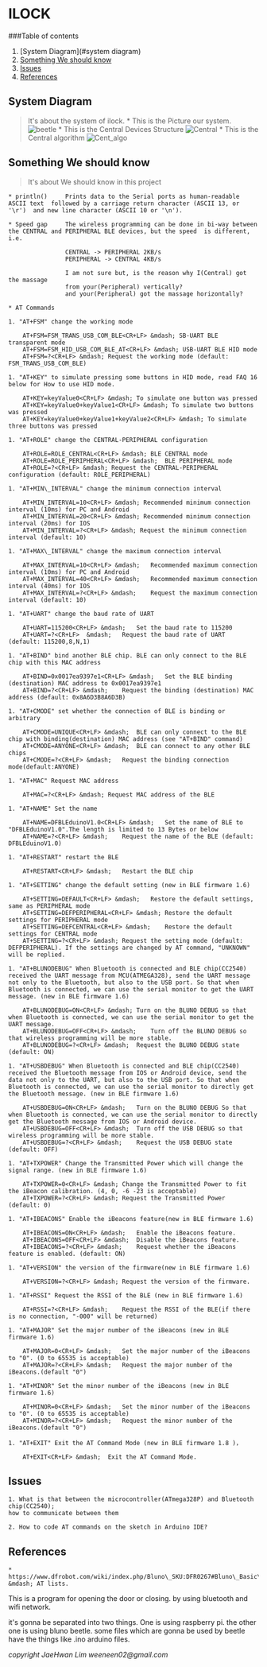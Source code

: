 # ILOCK

###Table of contents

1. [System Diagram](#system diagram)
1. [Something We should know](#know)
1. [Issues](#issues)
1. [References](#references)

<h2 id="system diagram">System Diagram</h2>

> It's about the system of ilock.
    * This is the Picture our system.
    ![beetle](/img/Blunobeetle.png)
    * This is the Central Devices Structure
    ![Central](/img/Central.jpg)
    * This is the Central algorithm 
    ![Cent_algo](/img/Cent_algo.jpg)

<h2 id="know">Something We should know</h2>

> It's about We should know in this project
    
    * println()     Prints data to the Serial ports as human-readable ASCII text  followed by a carriage return character (ASCII 13, or '\r')  and new line character (ASCII 10 or '\n').  

    * Speed gap     The wireless programming can be done in bi-way between  the CENTRAL and PERIPHERAL BLE devices, but the speed  is different, i.e.
                    
                    CENTRAL -> PERIPHERAL 2KB/s
                    PERIPHERAL -> CENTRAL 4KB/s
                    
                    I am not sure but, is the reason why I(Central) got the massage
                    from your(Peripheral) vertically?
                    and your(Peripheral) got the massage horizontally?

    * AT Commands  

    1. "AT+FSM" change the working mode  

        AT+FSM=FSM_TRANS_USB_COM_BLE<CR+LF> &mdash; SB-UART BLE transparent mode  
        AT+FSM=FSM_HID_USB_COM_BLE_AT<CR+LF> &mdash; USB-UART BLE HID mode  
        AT+FSM=?<CR+LF> &mdash; Request the working mode (default: FSM_TRANS_USB_COM_BLE)  

    1. "AT+KEY" to simulate pressing some buttons in HID mode, read FAQ 16 below for How to use HID mode.  

        AT+KEY=keyValue0<CR+LF> &mdash; To simulate one button was pressed  
        AT+KEY=keyValue0+keyValue1<CR+LF> &mdash; To simulate two buttons was pressed  
        AT+KEY=keyValue0+keyValue1+keyValue2<CR+LF> &mdash; To simulate three buttons was pressed  

    1. "AT+ROLE" change the CENTRAL-PERIPHERAL configuration  

        AT+ROLE=ROLE_CENTRAL<CR+LF> &mdash; BLE CENTRAL mode  
        AT+ROLE=ROLE_PERIPHERAL<CR+LF> &mdash;  BLE PERIPHERAL mode  
        AT+ROLE=?<CR+LF> &mdash; Request the CENTRAL-PERIPHERAL configuration (default: ROLE_PERIPHERAL)  

    1. "AT+MIN\_INTERVAL" change the minimum connection interval  

        AT+MIN_INTERVAL=10<CR+LF> &mdash; Recommended minimum connection interval (10ms) for PC and Android  
        AT+MIN_INTERVAL=20<CR+LF> &mdash; Recommended minimum connection interval (20ms) for IOS  
        AT+MIN_INTERVAL=?<CR+LF> &mdash; Request the minimum connection interval (default: 10)  

    1. "AT+MAX\_INTERVAL" change the maximum connection interval  

        AT+MAX_INTERVAL=10<CR+LF> &mdash;   Recommended maximum connection interval (10ms) for PC and Android  
        AT+MAX_INTERVAL=40<CR+LF> &mdash;   Recommended maximum connection interval (40ms) for IOS  
        AT+MAX_INTERVAL=?<CR+LF> &mdash;    Request the maximum connection interval (default: 10)  

    1. "AT+UART" change the baud rate of UART

        AT+UART=115200<CR+LF> &mdash;   Set the baud rate to 115200  
        AT+UART=?<CR+LF>  &mdash;   Request the baud rate of UART (default: 115200,8,N,1)  

    1. "AT+BIND" bind another BLE chip. BLE can only connect to the BLE chip with this MAC address

        AT+BIND=0x0017ea9397e1<CR+LF> &mdash;   Set the BLE binding (destination) MAC address to 0x0017ea9397e1  
        AT+BIND=?<CR+LF> &mdash;    Request the binding (destination) MAC address (default: 0x8A6D3B8A6D3B)  

    1. "AT+CMODE" set whether the connection of BLE is binding or arbitrary

        AT+CMODE=UNIQUE<CR+LF> &mdash;  BLE can only connect to the BLE chip with binding(destination) MAC address (see "AT+BIND" command)  
        AT+CMODE=ANYONE<CR+LF> &mdash;  BLE can connect to any other BLE chips  
        AT+CMODE=?<CR+LF> &mdash;   Request the binding connection mode(default:ANYONE)  

    1. "AT+MAC" Request MAC address

        AT+MAC=?<CR+LF> &mdash; Request MAC address of the BLE

    1. "AT+NAME" Set the name

        AT+NAME=DFBLEduinoV1.0<CR+LF> &mdash;   Set the name of BLE to "DFBLEduinoV1.0".The length is limited to 13 Bytes or below  
        AT+NAME=?<CR+LF> &mdash;    Request the name of the BLE (default: DFBLEduinoV1.0)  

    1. "AT+RESTART" restart the BLE

        AT+RESTART<CR+LF> &mdash;   Restart the BLE chip  

    1. "AT+SETTING" change the default setting (new in BLE firmware 1.6)

        AT+SETTING=DEFAULT<CR+LF> &mdash;   Restore the default settings, same as PERIPHERAL mode  
        AT+SETTING=DEFPERIPHERAL<CR+LF> &mdash; Restore the default settings for PERIPHERAL mode  
        AT+SETTING=DEFCENTRAL<CR+LF> &mdash;    Restore the default settings for CENTRAL mode  
        AT+SETTING=?<CR+LF> &mdash; Request the setting mode (default: DEFPERIPHERAL). If the settings are changed by AT command, "UNKNOWN" will be replied.  

    1. "AT+BLUNODEBUG" When Bluetooth is connected and BLE chip(CC2540) received the UART message from MCU(ATMEGA328), send the UART message not only to the Bluetooth, but also to the USB port. So that when Bluetooth is connected, we can use the serial monitor to get the UART message. (new in BLE firmware 1.6)

        AT+BLUNODEBUG=ON<CR+LF> &mdash; Turn on the BLUNO DEBUG so that when Bluetooth is connected, we can use the serial monitor to get the UART message.  
        AT+BLUNODEBUG=OFF<CR+LF> &mdash;    Turn off the BLUNO DEBUG so that wireless programming will be more stable.  
        AT+BLUNODEBUG=?<CR+LF> &mdash;  Request the BLUNO DEBUG state (default: ON)  

    1. "AT+USBDEBUG" When Bluetooth is connected and BLE chip(CC2540) received the Bluetooth message from IOS or Android device, send the data not only to the UART, but also to the USB port. So that when Bluetooth is connected, we can use the serial monitor to directly get the Bluetooth message. (new in BLE firmware 1.6)
        
        AT+USBDEBUG=ON<CR+LF> &mdash;   Turn on the BLUNO DEBUG So that when Bluetooth is connected, we can use the serial monitor to directly get the Bluetooth message from IOS or Android device.  
        AT+USBDEBUG=OFF<CR+LF> &mdash;  Turn off the USB DEBUG so that wireless programming will be more stable.  
        AT+USBDEBUG=?<CR+LF> &mdash;    Request the USB DEBUG state (default: OFF)  

    1. "AT+TXPOWER" Change the Transmitted Power which will change the signal range. (new in BLE firmware 1.6)

        AT+TXPOWER=0<CR+LF> &mdash; Change the Transmitted Power to fit the iBeacon calibration. (4, 0, -6 -23 is acceptable)  
        AT+TXPOWER=?<CR+LF> &mdash; Request the Transmitted Power (default: 0)  

    1. "AT+IBEACONS" Enable the iBeacons feature(new in BLE firmware 1.6)

        AT+IBEACONS=ON<CR+LF> &mdash;   Enable the iBeacons feature.  
        AT+IBEACONS=OFF<CR+LF> &mdash;  Disable the iBeacons feature.  
        AT+IBEACONS=?<CR+LF> &mdash;    Request whether the iBeacons feature is enabled. (default: ON)  

    1. "AT+VERSION" the version of the firmware(new in BLE firmware 1.6)

        AT+VERSION=?<CR+LF> &mdash; Request the version of the firmware.  

    1. "AT+RSSI" Request the RSSI of the BLE (new in BLE firmware 1.6)

        AT+RSSI=?<CR+LF> &mdash;    Request the RSSI of the BLE(if there is no connection, "-000" will be returned)  

    1. "AT+MAJOR" Set the major number of the iBeacons (new in BLE firmware 1.6)

        AT+MAJOR=0<CR+LF> &mdash;   Set the major number of the iBeacons to "0". (0 to 65535 is acceptable)  
        AT+MAJOR=?<CR+LF> &mdash;   Request the major number of the iBeacons.(default "0")  

    1. "AT+MINOR" Set the minor number of the iBeacons (new in BLE firmware 1.6)

        AT+MINOR=0<CR+LF> &mdash;   Set the minor number of the iBeacons to "0". (0 to 65535 is acceptable)  
        AT+MINOR=?<CR+LF> &mdash;   Request the minor number of the iBeacons.(default "0")  

    1. "AT+EXIT" Exit the AT Command Mode (new in BLE firmware 1.8 )，

        AT+EXIT<CR+LF> &mdash;  Exit the AT Command Mode.

<h2 id="issues">Issues</h2>

    1. What is that between the microcontroller(ATmega328P) and Bluetooth chip(CC2540);
    how to communicate between them

    2. How to code AT commands on the sketch in Arduino IDE?


<h2 id="references">References</h2>

    * https://www.dfrobot.com/wiki/index.php/Bluno\_SKU:DFR0267#Bluno\_Basic\_Demo  &mdash; AT lists.







This is a program for opening the door or closing.
by using bluetooth and wifi network.

it's gonna be separated into two things.
One is using raspberry pi.
the other one is using bluno beetle.
some files which are gonna be used by beetle have 
the things like .ino arduino files.

_copyright JaeHwan Lim weeneen02@gmail.com_

